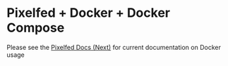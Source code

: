 # Pixelfed + Docker + Docker Compose

Please see the [Pixelfed Docs (Next)](https://jippi.github.io/pixelfed-docs-next/pr-preview/pr-1/running-pixelfed/) for current documentation on Docker usage
